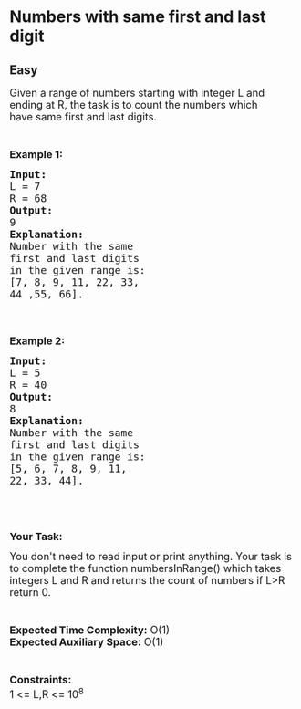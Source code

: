 # Numbers with same first and last digit
## Easy
<div class="problems_problem_content__Xm_eO"><p><span style="font-size:18px">Given a range of numbers starting with integer L and ending at R, the task is to count the numbers which have&nbsp;same first and last digits.</span></p>

<p>&nbsp;</p>

<p><strong><span style="font-size:18px">Example 1:</span></strong></p>

<pre><strong><span style="font-size:18px">Input:</span></strong>
<span style="font-size:18px">L = 7 </span>
<span style="font-size:18px">R = 68</span>
<span style="font-size:18px"><strong>Output:</strong></span>
<span style="font-size:18px">9</span>
<span style="font-size:18px"><strong>Explanation:
</strong>Number with the same 
first and last digits 
in the given range is:
[7, 8, 9, 11, 22, 33, 
44 ,55, 66].
</span>
</pre>

<p>&nbsp;</p>

<p><strong><span style="font-size:18px">Example 2:</span></strong></p>

<pre><strong><span style="font-size:18px">Input:</span></strong>
<span style="font-size:18px">L = 5</span>
<span style="font-size:18px">R = 40</span>
<strong><span style="font-size:18px">Output:</span></strong>
<span style="font-size:18px">8</span>
<strong><span style="font-size:18px">Explanation:
</span></strong><span style="font-size:18px">Number with the same
first and last digits
in the given range is:
[5, 6, 7, 8, 9, 11, 
22, 33, 44].</span>


</pre>

<p>&nbsp;</p>

<p><strong><span style="font-size:18px">Your Task:</span></strong></p>

<p><span style="font-size:18px">You don't need to read input or print anything. Your task is to complete the function numbersInRange() which takes integers L and R and returns the count of numbers if L&gt;R return 0.</span></p>

<p>&nbsp;</p>

<p><span style="font-size:18px"><strong>Expected Time Complexity:</strong> O(1)<br>
<strong>Expected Auxiliary Space:</strong> O(1)</span></p>

<p>&nbsp;</p>

<p><span style="font-size:18px"><strong>Constraints:</strong><br>
1 &lt;= L,R &lt;= 10<sup>8</sup></span></p>

<p>&nbsp;</p>
</div>